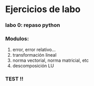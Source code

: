 # Ejercicios de labo 
### labo 0: repaso python 

### Modulos: 
1. error, error relativo...
2. transformación lineal
3. norma vectorial, norma matricial, etc
4. descomposición LU 

### TEST !! 

